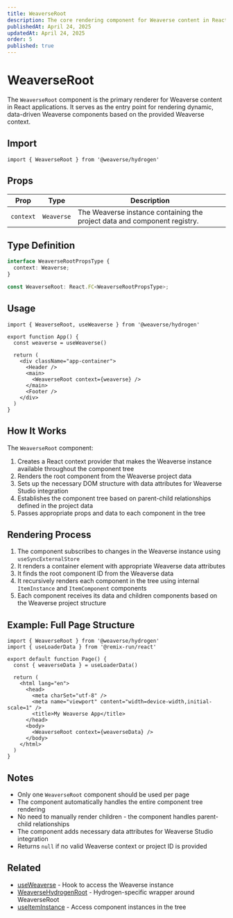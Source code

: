 ```yaml
---
title: WeaverseRoot
description: The core rendering component for Weaverse content in React-based applications.
publishedAt: April 24, 2025
updatedAt: April 24, 2025
order: 5
published: true
---
```


# WeaverseRoot

The `WeaverseRoot` component is the primary renderer for Weaverse content in React applications. It serves as the entry point for rendering dynamic, data-driven Weaverse components based on the provided Weaverse context.

## Import

```tsx
import { WeaverseRoot } from '@weaverse/hydrogen'
```

## Props

| Prop | Type | Description |
| --- | --- | --- |
| `context` | `Weaverse` | The Weaverse instance containing the project data and component registry. |

## Type Definition

```typescript
interface WeaverseRootPropsType {
  context: Weaverse;
}

const WeaverseRoot: React.FC<WeaverseRootPropsType>;
```

## Usage

```tsx
import { WeaverseRoot, useWeaverse } from '@weaverse/hydrogen'

export function App() {
  const weaverse = useWeaverse()
  
  return (
    <div className="app-container">
      <Header />
      <main>
        <WeaverseRoot context={weaverse} />
      </main>
      <Footer />
    </div>
  )
}
```

## How It Works

The `WeaverseRoot` component:

1. Creates a React context provider that makes the Weaverse instance available throughout the component tree
2. Renders the root component from the Weaverse project data
3. Sets up the necessary DOM structure with data attributes for Weaverse Studio integration
4. Establishes the component tree based on parent-child relationships defined in the project data
5. Passes appropriate props and data to each component in the tree

## Rendering Process

1. The component subscribes to changes in the Weaverse instance using `useSyncExternalStore`
2. It renders a container element with appropriate Weaverse data attributes
3. It finds the root component ID from the Weaverse data
4. It recursively renders each component in the tree using internal `ItemInstance` and `ItemComponent` components
5. Each component receives its data and children components based on the Weaverse project structure

## Example: Full Page Structure

```tsx
import { WeaverseRoot } from '@weaverse/hydrogen'
import { useLoaderData } from '@remix-run/react'

export default function Page() {
  const { weaverseData } = useLoaderData()
  
  return (
    <html lang="en">
      <head>
        <meta charSet="utf-8" />
        <meta name="viewport" content="width=device-width,initial-scale=1" />
        <title>My Weaverse App</title>
      </head>
      <body>
        <WeaverseRoot context={weaverseData} />
      </body>
    </html>
  )
}
```

## Notes

- Only one `WeaverseRoot` component should be used per page
- The component automatically handles the entire component tree rendering
- No need to manually render children - the component handles parent-child relationships
- The component adds necessary data attributes for Weaverse Studio integration
- Returns `null` if no valid Weaverse context or project ID is provided

## Related

- [useWeaverse](/docs/api/use-weaverse) - Hook to access the Weaverse instance
- [WeaverseHydrogenRoot](/docs/api/weaverse-hydrogen-root) - Hydrogen-specific wrapper around WeaverseRoot
- [useItemInstance](/docs/api/use-item-instance) - Access component instances in the tree
